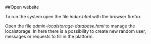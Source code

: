 ##Open website

To run the system open the file 
  *index.html*
with the browser firefox

Open the file 
  *admin-localstorage-database.html*
to manage the localstorage. In here there is a possibility to create new random user, messages or requests to fill in the platform.
